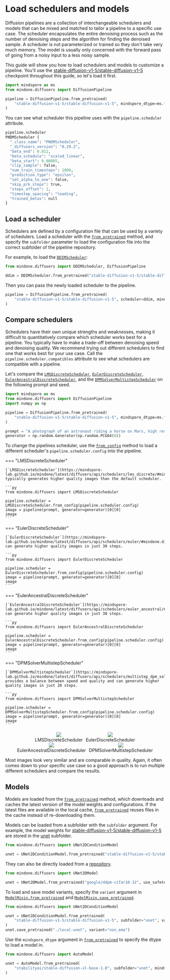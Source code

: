 <!--Copyright 2025 The HuggingFace Team. All rights reserved.

Licensed under the Apache License, Version 2.0 (the "License"); you may not use this file except in compliance with
the License. You may obtain a copy of the License at

http://www.apache.org/licenses/LICENSE-2.0

Unless required by applicable law or agreed to in writing, software distributed under the License is distributed on
an "AS IS" BASIS, WITHOUT WARRANTIES OR CONDITIONS OF ANY KIND, either express or implied. See the License for the
specific language governing permissions and limitations under the License.
-->

# Load schedulers and models

Diffusion pipelines are a collection of interchangeable schedulers and models that can be mixed and matched to tailor a pipeline to a specific use case. The scheduler encapsulates the entire denoising process such as the number of denoising steps and the algorithm for finding the denoised sample. A scheduler is not parameterized or trained so they don't take very much memory. The model is usually only concerned with the forward pass of going from a noisy input to a less noisy sample.

This guide will show you how to load schedulers and models to customize a pipeline. You'll use the [stable-diffusion-v1-5/stable-diffusion-v1-5](https://huggingface.co/stable-diffusion-v1-5/stable-diffusion-v1-5) checkpoint throughout this guide, so let's load it first.

```py
import mindspore as ms
from mindone.diffusers import DiffusionPipeline

pipeline = DiffusionPipeline.from_pretrained(
    "stable-diffusion-v1-5/stable-diffusion-v1-5", mindspore_dtype=ms.float16, use_safetensors=True
)
```

You can see what scheduler this pipeline uses with the `pipeline.scheduler` attribute.

```py
pipeline.scheduler
PNDMScheduler {
  "_class_name": "PNDMScheduler",
  "_diffusers_version": "0.29.2",
  "beta_end": 0.012,
  "beta_schedule": "scaled_linear",
  "beta_start": 0.00085,
  "clip_sample": false,
  "num_train_timesteps": 1000,
  "prediction_type": "epsilon",
  "set_alpha_to_one": false,
  "skip_prk_steps": true,
  "steps_offset": 1,
  "timestep_spacing": "leading",
  "trained_betas": null
}
```

## Load a scheduler

Schedulers are defined by a configuration file that can be used by a variety of schedulers. Load a scheduler with the [`from_pretrained`](https://mindspore-lab.github.io/mindone/latest/diffusers/api/schedulers/overview/#mindone.diffusers.SchedulerMixin.from_pretrained) method, and specify the `subfolder` parameter to load the configuration file into the correct subfolder of the pipeline repository.

For example, to load the [`DDIMScheduler`](https://mindspore-lab.github.io/mindone/latest/diffusers/api/schedulers/ddim/#mindone.diffusers.DDIMScheduler):

```py
from mindone.diffusers import DDIMScheduler, DiffusionPipeline

ddim = DDIMScheduler.from_pretrained("stable-diffusion-v1-5/stable-diffusion-v1-5", subfolder="scheduler")
```

Then you can pass the newly loaded scheduler to the pipeline.

```python
pipeline = DiffusionPipeline.from_pretrained(
    "stable-diffusion-v1-5/stable-diffusion-v1-5", scheduler=ddim, mindspore_dtype=ms.float16, use_safetensors=True
)
```

## Compare schedulers

Schedulers have their own unique strengths and weaknesses, making it difficult to quantitatively compare which scheduler works best for a pipeline. You typically have to make a trade-off between denoising speed and denoising quality. We recommend trying out different schedulers to find one that works best for your use case. Call the `pipeline.scheduler.compatibles` attribute to see what schedulers are compatible with a pipeline.

Let's compare the [`LMSDiscreteScheduler`](https://mindspore-lab.github.io/mindone/latest/diffusers/api/schedulers/lms_discrete/#mindone.diffusers.LMSDiscreteScheduler), [`EulerDiscreteScheduler`](https://mindspore-lab.github.io/mindone/latest/diffusers/api/schedulers/euler/#mindone.diffusers.EulerDiscreteScheduler), [`EulerAncestralDiscreteScheduler`](https://mindspore-lab.github.io/mindone/latest/diffusers/api/schedulers/euler_ancestral/#mindone.diffusers.EulerAncestralDiscreteScheduler), and the [`DPMSolverMultistepScheduler`](https://mindspore-lab.github.io/mindone/latest/diffusers/api/schedulers/multistep_dpm_solver/#mindone.diffusers.DPMSolverMultistepScheduler) on the following prompt and seed.

```py
import mindspore as ms
from mindone.diffusers import DiffusionPipeline
import numpy as np

pipeline = DiffusionPipeline.from_pretrained(
    "stable-diffusion-v1-5/stable-diffusion-v1-5", mindspore_dtype=ms.float16, use_safetensors=True
)

prompt = "A photograph of an astronaut riding a horse on Mars, high resolution, high definition."
generator = np.random.Generator(np.random.PCG64(8))
```

To change the pipelines scheduler, use the [`from_config`](https://mindspore-lab.github.io/mindone/latest/diffusers/api/configuration/#mindone.diffusers.configuration_utils.ConfigMixin.from_config) method to load a different scheduler's `pipeline.scheduler.config` into the pipeline.

=== "LMSDiscreteScheduler"

    [`LMSDiscreteScheduler`](https://mindspore-lab.github.io/mindone/latest/diffusers/api/schedulers/lms_discrete/#mindone.diffusers.LMSDiscreteScheduler) typically generates higher quality images than the default scheduler.

    ```py
    from mindone.diffusers import LMSDiscreteScheduler

    pipeline.scheduler = LMSDiscreteScheduler.from_config(pipeline.scheduler.config)
    image = pipeline(prompt, generator=generator)[0][0]
    image
    ```

=== "EulerDiscreteScheduler"

    [`EulerDiscreteScheduler`](https://mindspore-lab.github.io/mindone/latest/diffusers/api/schedulers/euler/#mindone.diffusers.EulerDiscreteScheduler) can generate higher quality images in just 30 steps.

    ```py
    from mindone.diffusers import EulerDiscreteScheduler

    pipeline.scheduler = EulerDiscreteScheduler.from_config(pipeline.scheduler.config)
    image = pipeline(prompt, generator=generator)[0][0]
    image
    ```

=== "EulerAncestralDiscreteScheduler"

    [`EulerAncestralDiscreteScheduler`](https://mindspore-lab.github.io/mindone/latest/diffusers/api/schedulers/euler_ancestral/#mindone.diffusers.EulerAncestralDiscreteScheduler) can generate higher quality images in just 30 steps.

    ```py
    from mindone.diffusers import EulerAncestralDiscreteScheduler

    pipeline.scheduler = EulerAncestralDiscreteScheduler.from_config(pipeline.scheduler.config)
    image = pipeline(prompt, generator=generator)[0][0]
    image
    ```

=== "DPMSolverMultistepScheduler"

    [`DPMSolverMultistepScheduler`](https://mindspore-lab.github.io/mindone/latest/diffusers/api/schedulers/multistep_dpm_solver/#mindone.diffusers.DPMSolverMultistepScheduler) provides a balance between speed and quality and can generate higher quality images in just 20 steps.

    ```py
    from mindone.diffusers import DPMSolverMultistepScheduler

    pipeline.scheduler = DPMSolverMultistepScheduler.from_config(pipeline.scheduler.config)
    image = pipeline(prompt, generator=generator)[0][0]
    image
    ```

<div style="display: flex; justify-content: center; align-items: flex-start; text-align: center; max-width: 98%; margin: 0 auto; gap: 1vw;">
  <div>
    <img class="rounded-xl" src="https://github.com/user-attachments/assets/f0f97746-a72c-4638-a0a4-a92836378f4f" />
    <figcaption class="mt-2 text-center text-sm text-gray-500">LMSDiscreteScheduler</figcaption>
  </div>
  <div>
    <img class="rounded-xl" src="https://github.com/user-attachments/assets/f293240a-1a9d-47e0-8b3c-13410211029f" />
    <figcaption class="mt-2 text-center text-sm text-gray-500">EulerDiscreteScheduler</figcaption>
  </div>
</div>
<div style="display: flex; justify-content: center; align-items: flex-start; text-align: center; max-width: 98%; margin: 0 auto; gap: 1vw;">
  <div>
    <img class="rounded-xl" src="https://github.com/user-attachments/assets/5235dd0c-4ded-46bf-9d83-d18a377c4785" />
    <figcaption class="mt-2 text-center text-sm text-gray-500">EulerAncestralDiscreteScheduler</figcaption>
  </div>
  <div>
    <img class="rounded-xl" src="https://github.com/user-attachments/assets/f6774dc4-66a4-49c4-8a87-b541641f14e8" />
    <figcaption class="mt-2 text-center text-sm text-gray-500">DPMSolverMultistepScheduler</figcaption>
  </div>
</div>

Most images look very similar and are comparable in quality. Again, it often comes down to your specific use case so a good approach is to run multiple different schedulers and compare the results.

## Models

Models are loaded from the [`from_pretrained`](https://mindspore-lab.github.io/mindone/latest/diffusers/api/models/overview/#mindone.diffusers.ModelMixin.from_pretrained) method, which downloads and caches the latest version of the model weights and configurations. If the latest files are available in the local cache, [`from_pretrained`](https://mindspore-lab.github.io/mindone/latest/diffusers/api/models/overview/#mindone.diffusers.ModelMixin.from_pretrained) reuses files in the cache instead of re-downloading them.

Models can be loaded from a subfolder with the `subfolder` argument. For example, the model weights for [stable-diffusion-v1-5/stable-diffusion-v1-5](https://huggingface.co/stable-diffusion-v1-5/stable-diffusion-v1-5) are stored in the [unet](https://huggingface.co/stable-diffusion-v1-5/stable-diffusion-v1-5/tree/main/unet) subfolder.

```python
from mindone.diffusers import UNet2DConditionModel

unet = UNet2DConditionModel.from_pretrained("stable-diffusion-v1-5/stable-diffusion-v1-5", subfolder="unet", use_safetensors=True)
```

They can also be directly loaded from a [repository](https://huggingface.co/google/ddpm-cifar10-32/tree/main).

```python
from mindone.diffusers import UNet2DModel

unet = UNet2DModel.from_pretrained("google/ddpm-cifar10-32", use_safetensors=True)
```

To load and save model variants, specify the `variant` argument in [`ModelMixin.from_pretrained`](https://mindspore-lab.github.io/mindone/latest/diffusers/api/models/overview/#mindone.diffusers.ModelMixin.from_pretrained) and [`ModelMixin.save_pretrained`](https://mindspore-lab.github.io/mindone/latest/diffusers/api/models/overview/#mindone.diffusers.ModelMixin.save_pretrained).

```python
from mindone.diffusers import UNet2DConditionModel

unet = UNet2DConditionModel.from_pretrained(
    "stable-diffusion-v1-5/stable-diffusion-v1-5", subfolder="unet", variant="non_ema", use_safetensors=True
)
unet.save_pretrained("./local-unet", variant="non_ema")
```

Use the `mindspore_dtype` argument in [`from_pretrained`](https://mindspore-lab.github.io/mindone/latest/diffusers/api/models/overview/#mindone.diffusers.ModelMixin.from_pretrained) to specify the dtype to load a model in.

```py
from mindone.diffusers import AutoModel

unet = AutoModel.from_pretrained(
    "stabilityai/stable-diffusion-xl-base-1.0", subfolder="unet", mindspore_dtype=ms.float16
)
```
